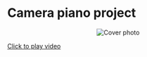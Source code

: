 # Camera piano project


<p align="center">
  <img src="https://imgur.com/Qc5t7nI.png" alt="Cover photo" />
</p>

<a href="https://imgur.com/a/P9QAPZP">
  <p>Click to play video</p> 
</a>

<blockquote class="imgur-embed-pub" lang="en" data-id="a/P9QAPZP" data-context="false" ><a href="//imgur.com/a/P9QAPZP"></a></blockquote><script async src="//s.imgur.com/min/embed.js" charset="utf-8"></script>


